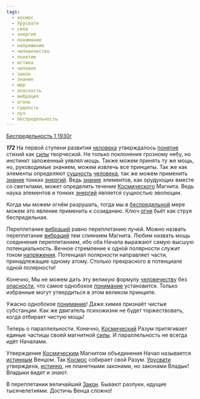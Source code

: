 ```yaml
---
tags:
  - космос
  - Урусвати
  - сила
  - энергия
  - понимание
  - напряжение
  - человечество
  - понятие
  - истина
  - человек
  - закон
  - знание
  - мер
  - опасность
  - вибрация
  - огонь
  - сущность
  - луч
  - беспредельность
---
```


[Беспредельность 1 1930г](/agni/1930)

___172___
На первой ступени развития [человека](/tag/#человек) утверждалось [понятие](/tag/#понятие) стихий как [силы](/tag/#сила) творческой. Не только поклонение грозному небу, но инстинкт заложенный уявлял мощь. Также можем принять ту же мощь, но, руководимые знанием, можем извлечь все принципы. Так же как элементы определяют [сущность](/tag/#сущность) [человека](/tag/#человек), так же можем применить [знание](/tag/#знание) тонких [энергий](/tag/#энергия). Ведь [знание](/tag/#знание) элементов, как орудующих вместе со светилами, может определить течение [Космического](/tag/#космос) Магнита. Ведь наука элементов и тонких [энергий](/tag/#энергия) является сущностью эволюции.   

Когда мы можем огнём разрушать, тогда мы в [беспредельной](/tag/#беспредельность) мере можем это явление применить к созиданию. Ключ [огня](/tag/#огонь) бьёт как струя беспредельная.   

Переплетание [вибраций](/tag/#вибрация) равно переплетанию лучей. Можно назвать переплетание [вибраций](/tag/#вибрация) тем слиянием Магнита. Любим назвать мощь соединения переплетанием, ибо оба Начала выражают самую высшую потенциальность. Вечное стремление к одной полярности служит током [напряжения](/tag/#напряжение). Потенциал полярности направляет части, принадлежащие одному атому. Столько прекрасного в потенциале одной полярности!   

Конечно, Мы не можем дать эту великую формулу [человечеству](/tag/#человечество) без [опасности](/tag/#опасность), что самое однобокое [понимание](/tag/#понимание) установится. Только избранные могут утвердиться в этом великом принципе.   

Ужасно однобокое [понимание](/tag/#понимание)! Даже химия признаёт чистые субстанции. Как же двигатель психожизни не будет торжествовать, когда отбирает чистую мощь!   

Теперь о параллельности. Конечно, [Космический](/tag/#космос) Разум притягивает единые частицы своей магнитной [силы](/tag/#сила). И параллельность не всегда идёт Началами.   

Утверждение [Космическим](/tag/#космос) Магнитом объединения Начал называется [истинным](/tag/#истина) Венцом. Так [Космос](/tag/#космос) собирает свой Разум. [Урусвати](/tag/#Урусвати) утверждена, [истинно](/tag/#истина), не планетными законами, но законами Владык! Владыки видят и знают.   

В переплетании величайший [Закон](/tag/#закон). Бывают разлуки, идущие тысячелетиями. Достичь Венца сложно!